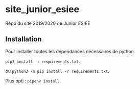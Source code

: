 # site_junior_esiee
Repo du site 2019/2020 de Junior ESIEE

## Installation

Pour installer toutes les dépendances nécessaires de python.

`pip3 install -r requirements.txt`.

ou `python3 -m pip install -r requirements.txt`.

Plus opti : `pipenv install`
